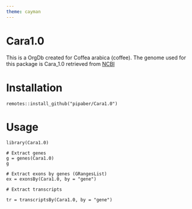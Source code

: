 ```yaml
---
theme: cayman
---
```

# Cara1.0
This is a OrgDb created for Coffea arabica (coffee). The genome used for this package is Cara_1.0 retrieved from [NCBI](https://www.ncbi.nlm.nih.gov/datasets/taxonomy/13443/) 

# Installation
```{r}
remotes::install_github("pipaber/Cara1.0")
```
# Usage

```{r}
library(Cara1.0)

# Extract genes
g = genes(Cara1.0)
g

# Extract exons by genes (GRangesList)
ex = exonsBy(Cara1.0, by = "gene")

# Extract transcripts

tr = transcriptsBy(Cara1.0, by = "gene")
```
